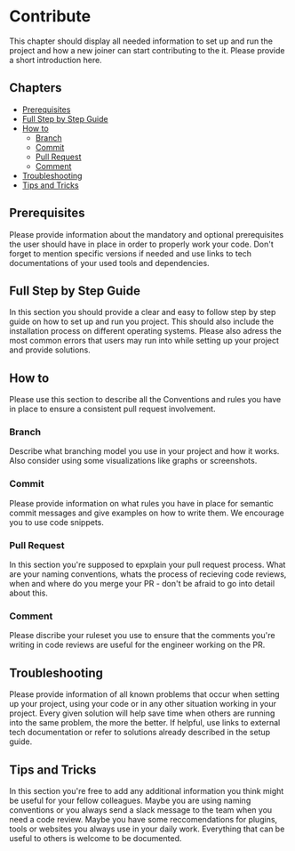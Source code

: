 # Contribute

This chapter should display all needed information to set up and run the project and how a new joiner can start contributing to the it. Please provide a short introduction here.

## Chapters

- [Prerequisites](#prerequisites)
- [Full Step by Step Guide](#full-step-by-step-guide)
- [How to](#how-to)
  - [Branch](#branch)
  - [Commit](#commit)
  - [Pull Request](#pull-request)
  - [Comment](#comment)
- [Troubleshooting](#troubleshooting)
- [Tips and Tricks](#tips-and-tricks)


## Prerequisites

Please provide information about the mandatory and optional prerequisites the user should have in place in order to properly work your code. Don't forget to mention specific versions if needed and use links to tech documentations of your used tools and dependencies.


## Full Step by Step Guide

In this section you should provide a clear and easy to follow step by step guide on how to set up and run you project. This should also include the installation process on different operating systems. Please also adress the most common errors that users may run into while setting up your project and provide solutions.


## How to

Please use this section to describe all the Conventions and rules you have in place to ensure a consistent pull request involvement.

### Branch

Describe what branching model you use in your project and how it works. Also consider using some visualizations like graphs or screenshots.

### Commit

Please provide information on what rules you have in place for semantic commit messages and give examples on how to write them. We encourage you to use code snippets.

### Pull Request

In this section you're supposed to epxplain your pull request process. What are your naming conventions, whats the process of recieving code reviews, when and where do you merge your PR - don't be afraid to go into detail about this.

### Comment

Please discribe your ruleset you use to ensure that the comments you're writing in code reviews are useful for the engineer working on the PR.



## Troubleshooting

Please provide information of all known problems that occur when setting up your project, using your code or in any other situation working in your project. Every given solution will help save time when others are running into the same problem, the more the better. If helpful, use links to external tech documentation or refer to solutions already described in the setup guide.



## Tips and Tricks

In this section you're free to add any additional information you think might be useful for your fellow colleagues. Maybe you are using naming conventions or you always send a slack message to the team when you need a code review. Maybe you have some reccomendations for plugins, tools or websites you always use in your daily work. Everything that can be useful to others is welcome to be documented.
